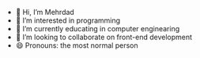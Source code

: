 - 👋 Hi, I’m Mehrdad
- 👀 I’m interested in programming
- 🌱 I’m currently educating in computer enginearing
- 💞️ I’m looking to collaborate on front-end development
- 😄 Pronouns: the most normal person

<!---
Mehrdad2005/Mehrdad2005 is a ✨ special ✨ repository because its `README.md` (this file) appears on your GitHub profile.
You can click the Preview link to take a look at your changes.
--->
